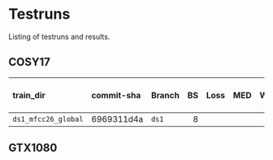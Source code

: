 # Testruns
Listing of testruns and results.


## COSY17
| train_dir           | commit-sha | Branch | BS | Loss | MED | WER | What was tested? |
|:--------------------|:-----------|:-------|---:|-----:|----:|----:|:-----------------|
| `ds1_mfcc26_global` | 6969311d4a | `ds1`  |  8 |      |     |     |                  |

## GTX1080